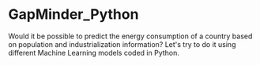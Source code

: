 # GapMinder_Python
Would it be possible to predict the energy consumption of a country based on population and industrialization information? Let's try to do it using different Machine Learning models coded in Python.
